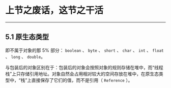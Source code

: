 # 上节之废话，这节之干活

---

## 5.1 原生态类型
即不属于对象的那 5% 部分： `boolean` 、 `byte` 、 `short` 、 `char` 、 `int` 、 `float` 、 `long` 、 `double`。

与包装后的对象区别在于：包装后的对象会按照对象的规则存储在堆中，而“线程栈”上只存储引用地址。对象自然会占用相对较大的空间存放在堆中，在原生态类型中，“栈”上直接保存了它们的值，而不是引用（ `Reference` ）。



